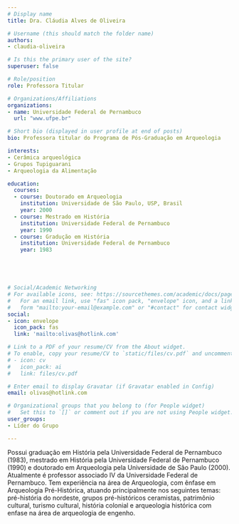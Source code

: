 ```yaml
---
# Display name
title: Dra. Cláudia Alves de Oliveira

# Username (this should match the folder name)
authors:
- claudia-oliveira

# Is this the primary user of the site?
superuser: false

# Role/position
role: Professora Titular

# Organizations/Affiliations
organizations:
- name: Universidade Federal de Pernambuco
  url: "www.ufpe.br"

# Short bio (displayed in user profile at end of posts)
bio: Professora titular do Programa de Pós-Graduação em Arqueologia

interests:
- Cerâmica arqueológica
- Grupos Tupiguarani
- Arqueologia da Alimentação

education:
  courses:
  - course: Doutorado em Arqueologia
    institution: Universidade de São Paulo, USP, Brasil
    year: 2000
  - course: Mestrado em História
    institution: Universidade Federal de Pernambuco
    year: 1990
  - course: Gradução em História
    institution: Universidade Federal de Pernambuco
    year: 1983





# Social/Academic Networking
# For available icons, see: https://sourcethemes.com/academic/docs/page-builder/#icons
#   For an email link, use "fas" icon pack, "envelope" icon, and a link in the
#   form "mailto:your-email@example.com" or "#contact" for contact widget.
social:
- icon: envelope
  icon_pack: fas
  link: 'mailto:olivas@hotlink.com'

# Link to a PDF of your resume/CV from the About widget.
# To enable, copy your resume/CV to `static/files/cv.pdf` and uncomment the lines below.
# - icon: cv
#   icon_pack: ai
#   link: files/cv.pdf

# Enter email to display Gravatar (if Gravatar enabled in Config)
email: olivas@hotlink.com

# Organizational groups that you belong to (for People widget)
#   Set this to `[]` or comment out if you are not using People widget.
user_groups:
- Líder do Grupo

---
```


Possui graduação em História pela Universidade Federal de Pernambuco (1983), mestrado em História pela Universidade Federal de Pernambuco (1990) e doutorado em Arqueologia pela Universidade de São Paulo (2000). Atualmente é professor associado IV da Universidade Federal de Pernambuco. Tem experiência na área de Arqueologia, com ênfase em Arqueologia Pré-Histórica, atuando principalmente nos seguintes temas: pré-história do nordeste, grupos pré-históricos ceramistas, patrimônio cultural, turismo cultural, história colonial e arqueologia histórica com enfase na área de arqueologia de engenho.
